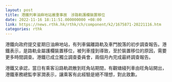 ```yaml
---
layout: post
title: 港鐵列車油麻地站嚴重事故　涉路軌護欄裝置移位
date: 2022-11-16 18:11:51.000000000 +08:00
link: https://news.rthk.hk/rthk/ch/component/k2/1675871-20221116.htm
categories: rthk
---
```


港鐵向政府提交星期日油麻地站，有列車偏離路軌及車門脫落的初步調查報告。港鐵表示，是路軌金屬護欄裝置移位，被列車撞到導致，至於裝置移位的原因，需要更多時間調查。港鐵已成立獨立調查委員會，兩個月內完成最終調查報告。

港鐵又承認，當日有乘客沿路軌疏散到旺角站期間，有觀塘綫列車由旺角站開出，港鐵車務總監李家潤表示，讓乘客有此經驗是絕不理想，對此致歉。
